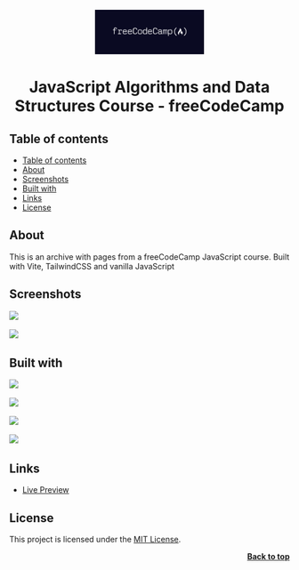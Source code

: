 <a name="readme-top"></a>

<div align="center">
  <a href="https://github.com/seesmof">
    <img src="./public/banner.png" alt="Logo" height="80">
  </a>

<h1 align="center">JavaScript Algorithms and Data Structures Course - freeCodeCamp</h1>
</div>

## Table of contents

- [Table of contents](#table-of-contents)
- [About](#about)
- [Screenshots](#screenshots)
- [Built with](#built-with)
- [Links](#links)
- [License](#license)

## About

This is an archive with pages from a freeCodeCamp JavaScript course. Built with Vite, TailwindCSS and vanilla JavaScript

## Screenshots

![](./img/mobile.png)

![](./img/desktop.png)

## Built with

![](https://img.shields.io/badge/HTML5-E34F26?style=for-the-badge&logo=html5&logoColor=white)

![](https://img.shields.io/badge/CSS3-1572B6?style=for-the-badge&logo=css3&logoColor=white)

![](https://img.shields.io/badge/Tailwind_CSS-38B2AC?style=for-the-badge&logo=tailwind-css&logoColor=white)

![](https://img.shields.io/badge/JavaScript-F7DF1E?style=for-the-badge&logo=javascript&logoColor=black)

## Links

- [Live Preview](https://seesmof.github.io/javascript-algorithms-data-structures_free-code-camp/)

## License

This project is licensed under the [MIT License](./LICENSE).

<p align="right"><a href="#readme-top"><strong>Back to top</strong></a></p>
